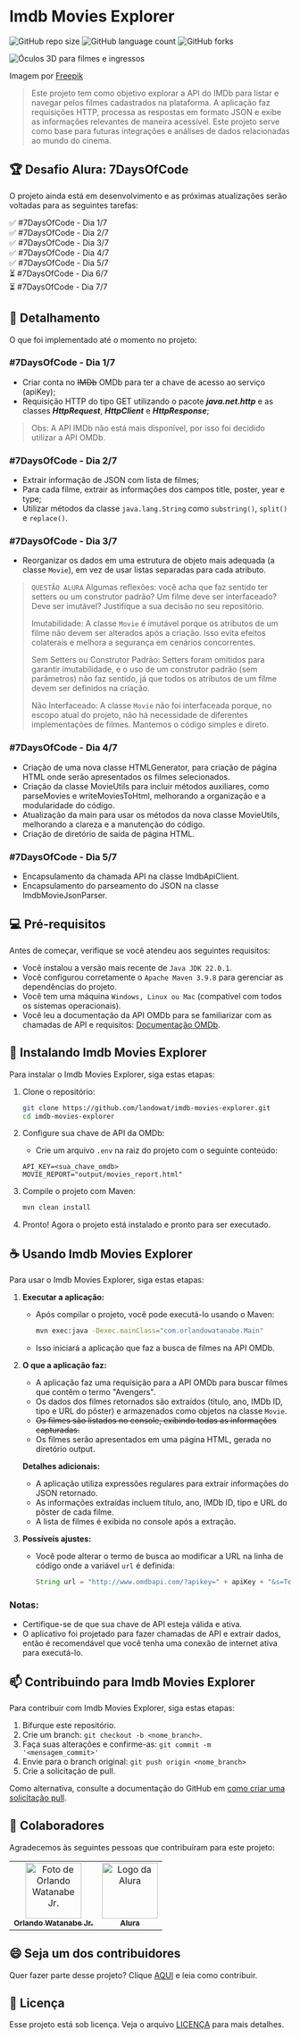 # Imdb Movies Explorer

![GitHub repo size](https://img.shields.io/github/repo-size/landowat/imdb-movies-explorer?style=for-the-badge)
![GitHub language count](https://img.shields.io/github/languages/count/landowat/imdb-movies-explorer?style=for-the-badge)
![GitHub forks](https://img.shields.io/github/forks/landowat/imdb-movies-explorer?style=for-the-badge)

![Óculos 3D para filmes e ingressos](https://i.imgur.com/cHOJjzq.jpg)

Imagem por [Freepik](https://br.freepik.com/fotos-gratis/oculos-3d-para-filmes-e-ingressos-acima-da-vista_29803911.htm#fromView=search&page=1&position=0&uuid=bd1af71b-e597-45bb-a3dc-754d6dbbfbc8)

> Este projeto tem como objetivo explorar a API do IMDb para listar e navegar pelos filmes cadastrados na plataforma. A aplicação faz requisições HTTP, processa as respostas em formato JSON e exibe as informações relevantes de maneira acessível. Este projeto serve como base para futuras integrações e análises de dados relacionadas ao mundo do cinema.

## 🏆 Desafio Alura: 7DaysOfCode

O projeto ainda está em desenvolvimento e as próximas atualizações serão voltadas para as seguintes tarefas:

✅ #7DaysOfCode - Dia 1/7  
✅ #7DaysOfCode - Dia 2/7  
✅ #7DaysOfCode - Dia 3/7  
✅ #7DaysOfCode - Dia 4/7  
✅ #7DaysOfCode - Dia 5/7  
⏳ #7DaysOfCode - Dia 6/7  
⏳ #7DaysOfCode - Dia 7/7

## 📝 Detalhamento

O que foi implementado até o momento no projeto:

### **#7DaysOfCode - Dia 1/7**
- Criar conta no ~~IMDb~~ OMDb para ter a chave de acesso ao serviço (apiKey);
- Requisição HTTP do tipo GET utilizando o pacote **_java.net.http_** e as classes **_HttpRequest_**, **_HttpClient_** e **_HttpResponse_**;

> Obs: A API IMDb não está mais disponível, por isso foi decidido utilizar a API OMDb.

### **#7DaysOfCode - Dia 2/7**
- Extrair informação de JSON com lista de filmes;
- Para cada filme, extrair as informações dos campos title, poster, year e type;
- Utilizar métodos da classe `java.lang.String` como `substring()`, `split()` e `replace()`.

### **#7DaysOfCode - Dia 3/7**
- Reorganizar os dados em uma estrutura de objeto mais adequada (a classe `Movie`), em vez de usar listas separadas para cada atributo.

>`QUESTÃO ALURA`
>Algumas reflexões: você acha que faz sentido ter setters ou um construtor padrão? Um filme deve ser interfaceado? Deve ser imutável? Justifique a sua decisão no seu repositório.
>
>Imutabilidade: A classe `Movie` é imutável porque os atributos de um filme não devem ser alterados após a criação. Isso evita efeitos colaterais e melhora a segurança em cenários concorrentes.
>
>Sem Setters ou Construtor Padrão: Setters foram omitidos para garantir imutabilidade, e o uso de um construtor padrão (sem parâmetros) não faz sentido, já que todos os atributos de um filme devem ser definidos na criação.
>
>Não Interfaceado: A classe `Movie` não foi interfaceada porque, no escopo atual do projeto, não há necessidade de diferentes implementações de filmes. Mantemos o código simples e direto.

### **#7DaysOfCode - Dia 4/7**
- Criação de uma nova classe HTMLGenerator, para criação de página HTML onde serão apresentados os filmes selecionados.
- Criação da classe MovieUtils para incluir métodos auxiliares, como parseMovies e writeMoviesToHtml, melhorando a organização e a modularidade do código.
- Atualização da main para usar os métodos da nova classe MovieUtils, melhorando a clareza e a manutenção do código.
- Criação de diretório de saída de página HTML.

### **#7DaysOfCode - Dia 5/7**
- Encapsulamento da chamada API na classe ImdbApiClient.
- Encapsulamento do parseamento do JSON na classe ImdbMovieJsonParser.

## 💻 Pré-requisitos

Antes de começar, verifique se você atendeu aos seguintes requisitos:

- Você instalou a versão mais recente de `Java JDK 22.0.1`.
- Você configurou corretamente o `Apache Maven 3.9.8` para gerenciar as dependências do projeto.
- Você tem uma máquina `Windows, Linux ou Mac` (compatível com todos os sistemas operacionais).
- Você leu a documentação da API OMDb para se familiarizar com as chamadas de API e requisitos: [Documentação OMDb](https://www.omdbapi.com/).

## 🚀 Instalando Imdb Movies Explorer

Para instalar o Imdb Movies Explorer, siga estas etapas:

1. Clone o repositório:

    ```bash   
    git clone https://github.com/landowat/imdb-movies-explorer.git
    cd imdb-movies-explorer
    ```

2. Configure sua chave de API da OMDb:

    - Crie um arquivo `.env` na raiz do projeto com o seguinte conteúdo:

    ```env
    API_KEY=<sua_chave_omdb>
    MOVIE_REPORT="output/movies_report.html"
    ```

3. Compile o projeto com Maven:

    ```bash
    mvn clean install
    ```

4. Pronto! Agora o projeto está instalado e pronto para ser executado.

## ☕ Usando Imdb Movies Explorer

Para usar o Imdb Movies Explorer, siga estas etapas:

1. **Executar a aplicação:**
    - Após compilar o projeto, você pode executá-lo usando o Maven:
      ```bash
      mvn exec:java -Dexec.mainClass="com.orlandowatanabe.Main"
      ```
    - Isso iniciará a aplicação que faz a busca de filmes na API OMDb.

2. **O que a aplicação faz:**
    - A aplicação faz uma requisição para a API OMDb para buscar filmes que contêm o termo "Avengers".
    - Os dados dos filmes retornados são extraídos (título, ano, IMDb ID, tipo e URL do pôster) e armazenados como objetos na classe `Movie`.
    - ~~Os filmes são listados no console, exibindo todas as informações capturadas.~~
    - Os filmes serão apresentados em uma página HTML, gerada no diretório output.

   **Detalhes adicionais:**
    - A aplicação utiliza expressões regulares para extrair informações do JSON retornado.
    - As informações extraídas incluem título, ano, IMDb ID, tipo e URL do pôster de cada filme.
    - A lista de filmes é exibida no console após a extração.

3. **Possíveis ajustes:**
    - Você pode alterar o termo de busca ao modificar a URL na linha de código onde a variável `url` é definida:
      ```java
      String url = "http://www.omdbapi.com/?apikey=" + apiKey + "&s=TermoDeBusca";
      ```

### Notas:
- Certifique-se de que sua chave de API esteja válida e ativa.
- O aplicativo foi projetado para fazer chamadas de API e extrair dados, então é recomendável que você tenha uma conexão de internet ativa para executá-lo.

## 📫 Contribuindo para Imdb Movies Explorer

Para contribuir com Imdb Movies Explorer, siga estas etapas:

1. Bifurque este repositório.
2. Crie um branch: `git checkout -b <nome_branch>`.
3. Faça suas alterações e confirme-as: `git commit -m '<mensagem_commit>'`
4. Envie para o branch original: `git push origin <nome_branch>`
5. Crie a solicitação de pull.

Como alternativa, consulte a documentação do GitHub em [como criar uma solicitação pull](https://help.github.com/en/github/collaborating-with-issues-and-pull-requests/creating-a-pull-request).

## 🤝 Colaboradores

Agradecemos às seguintes pessoas que contribuíram para este projeto:

<table>
  <tr>
    <td align="center">
      <a href="https://github.com/landowat" title="Perfil de Orlando Watanabe Jr. no GitHub">
        <img src="https://i.imgur.com/yyUNnpp.jpeg" width="100px;" alt="Foto de Orlando Watanabe Jr."/><br>
        <sub>
          <b>Orlando Watanabe Jr.</b>
        </sub>
      </a>
    </td>
    <td align="center">
      <a href="https://www.alura.com.br/" title="Alura - Plataforma de Ensino">
        <img src="https://i.imgur.com/L6K36ZW.jpeg" width="100px;" alt="Logo da Alura"/><br>
        <sub>
          <b>Alura</b>
        </sub>
      </a>
    </td>
  </tr>
</table>

## 😄 Seja um dos contribuidores

Quer fazer parte desse projeto? Clique [AQUI](CONTRIBUTING.md) e leia como contribuir.

## 📝 Licença

Esse projeto está sob licença. Veja o arquivo [LICENÇA](LICENSE.md) para mais detalhes.
